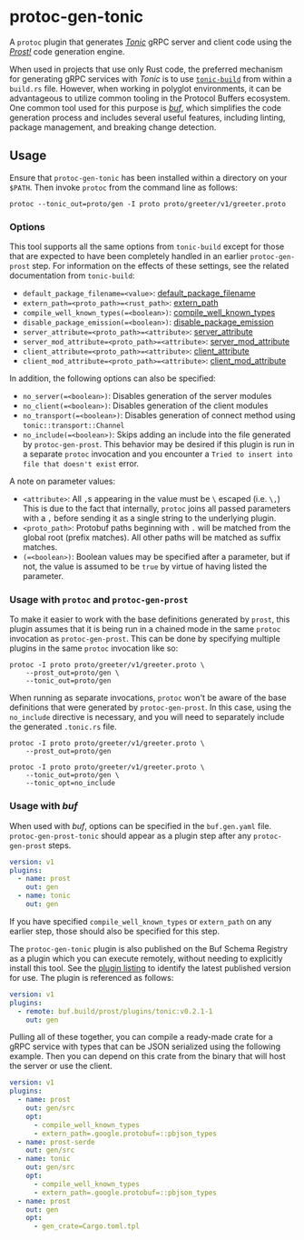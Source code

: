 # protoc-gen-tonic

A `protoc` plugin that generates _[Tonic]_ gRPC server and client code using
the _[Prost!]_ code generation engine.

[tonic]: https://github.com/hyperium/tonic
[prost!]: https://github.com/tokio-rs/prost

When used in projects that use only Rust code, the preferred mechanism for
generating gRPC services with _Tonic_ is to use [`tonic-build`] from
within a `build.rs` file. However, when working in polyglot environments,
it can be advantageous to utilize common tooling in the Protocol Buffers
ecosystem. One common tool used for this purpose is _[buf]_, which simplifies
the code generation process and includes several useful features, including
linting, package management, and breaking change detection.

[`tonic-build`]: https://docs.rs/tonic-build
[buf]: https://buf.build

## Usage

Ensure that `protoc-gen-tonic` has been installed within a directory on your
`$PATH`. Then invoke `protoc` from the command line as follows:

```shell
protoc --tonic_out=proto/gen -I proto proto/greeter/v1/greeter.proto
```

### Options

This tool supports all the same options from `tonic-build` except for those
that are expected to have been completely handled in an earlier
`protoc-gen-prost` step. For information on the effects of these settings,
see the related documentation from `tonic-build`:

- `default_package_filename=<value>`: [default_package_filename](https://docs.rs/prost-build/latest/prost_build/struct.Config.html#method.default_package_filename)
- `extern_path=<proto_path>=<rust_path>`: [extern_path](https://docs.rs/prost-build/latest/prost_build/struct.Config.html#method.extern_path)
- `compile_well_known_types(=<boolean>)`: [compile_well_known_types](https://docs.rs/prost-build/latest/prost_build/struct.Config.html#method.compile_well_known_types)
- `disable_package_emission(=<boolean>)`: [disable_package_emission](https://docs.rs/tonic-build/latest/tonic_build/struct.Builder.html#method.disable_package_emission)
- `server_attribute=<proto_path>=<attribute>`: [server_attribute](https://docs.rs/tonic-build/latest/tonic_build/struct.Builder.html#method.server_attribute)
- `server_mod_attribute=<proto_path>=<attribute>`: [server_mod_attribute](https://docs.rs/tonic-build/latest/tonic_build/struct.Builder.html#method.server_mod_attribute)
- `client_attribute=<proto_path>=<attribute>`: [client_attribute](https://docs.rs/tonic-build/latest/tonic_build/struct.Builder.html#method.client_attribute)
- `client_mod_attribute=<proto_path>=<attribute>`: [client_mod_attribute](https://docs.rs/tonic-build/latest/tonic_build/struct.Builder.html#method.client_mod_attribute)

In addition, the following options can also be specified:

- `no_server(=<boolean>)`: Disables generation of the server modules
- `no_client(=<boolean>)`: Disables generation of the client modules
- `no_transport(=<boolean>)`: Disables generation of connect method using `tonic::transport::Channel`
- `no_include(=<boolean>)`: Skips adding an include into the file generated
  by `protoc-gen-prost`. This behavior may be desired if this plugin is run
  in a separate `protoc` invocation and you encounter a `Tried to insert into
file that doesn't exist` error.

A note on parameter values:

- `<attribute>`: All `,`s appearing in the value must be `\` escaped
  (i.e. `\,`) This is due to the fact that internally, `protoc` joins all
  passed parameters with a `,` before sending it as a single string to the
  underlying plugin.
- `<proto_path>`: Protobuf paths beginning with `.` will be matched from the
  global root (prefix matches). All other paths will be matched as suffix
  matches.
- `(=<boolean>)`: Boolean values may be specified after a parameter, but if
  not, the value is assumed to be `true` by virtue of having listed the
  parameter.

### Usage with `protoc` and `protoc-gen-prost`

To make it easier to work with the base definitions generated by `prost`,
this plugin assumes that it is being run in a chained mode in the same
`protoc` invocation as `protoc-gen-prost`. This can be done by specifying
multiple plugins in the same `protoc` invocation like so:

```shell
protoc -I proto proto/greeter/v1/greeter.proto \
    --prost_out=proto/gen \
    --tonic_out=proto/gen
```

When running as separate invocations, `protoc` won't be aware of the
base definitions that were generated by `protoc-gen-prost`. In this case,
using the `no_include` directive is necessary, and you will need to
separately include the generated `.tonic.rs` file.

```shell
protoc -I proto proto/greeter/v1/greeter.proto \
    --prost_out=proto/gen

protoc -I proto proto/greeter/v1/greeter.proto \
    --tonic_out=proto/gen \
    --tonic_opt=no_include
```

### Usage with _buf_

When used with _buf_, options can be specified in the `buf.gen.yaml` file.
`protoc-gen-prost-tonic` should appear as a plugin step after any
`protoc-gen-prost` steps.

```yaml
version: v1
plugins:
  - name: prost
    out: gen
  - name: tonic
    out: gen
```

If you have specified `compile_well_known_types` or `extern_path` on any
earlier step, those should also be specified for this step.

The `protoc-gen-tonic` plugin is also published on the Buf Schema Registry as
a plugin which you can execute remotely, without needing to explicitly install
this tool. See the [plugin listing][1] to identify the latest published version
for use. The plugin is referenced as follows:

[1]: https://buf.build/prost/plugins/tonic

```yaml
version: v1
plugins:
  - remote: buf.build/prost/plugins/tonic:v0.2.1-1
    out: gen
```

Pulling all of these together, you can compile a ready-made crate for a gRPC
service with types that can be JSON serialized using the following example.
Then you can depend on this crate from the binary that will host the server
or use the client.

```yaml
version: v1
plugins:
  - name: prost
    out: gen/src
    opt:
      - compile_well_known_types
      - extern_path=.google.protobuf=::pbjson_types
  - name: prost-serde
    out: gen/src
  - name: tonic
    out: gen/src
    opt:
      - compile_well_known_types
      - extern_path=.google.protobuf=::pbjson_types
  - name: prost
    out: gen
    opt:
      - gen_crate=Cargo.toml.tpl
```
